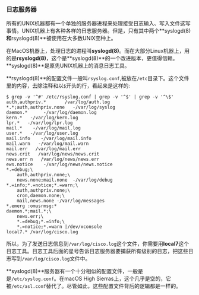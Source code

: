 ### 日志服务器

所有的UNIX机器都有一个单独的服务器进程来处理接受日志输入、写入文件这写事情。UNIX机器上有各种各样的日志服务器。但是，只有其中两个**syslogd(8)**和**rsyslogd(8)**被使用在大多数UNIX变种上。

在MacOS机器上，处理日志的进程叫**syslogd(8)**。而在大部分Linux机器上，用的是**rsyslogd(8)**，这个是**syslogd(8)**的一个改进版本，更值得信赖。**syslogd(8)**是原先UNIX机器上的消息日志工具。

**rsyslogd(8)**的配置文件一般叫`rsyslog.conf`,被放在`/etc`目录下。这个文件里的内容，去除注释和以`$`开头的行，看起来是这样的:

```shell
$ grep -v '^#' /etc/rsyslog.conf | grep -v '^$' | grep -v '^\$'
auth,authpriv.*       /var/log/auth.log
*.*;auth,authpriv.none   -/var/log/syslog
daemon.*      -/var/log/daemon.log
kern.*   -/var/log/kern.log
lpr.*   -/var/log/lpr.log
mail.*    -/var/log/mail.log
user.*   -/var/log/user.log
mail.info    -/var/log/mail.info
mail.warn   -/var/log/mail.warn
mail.err   /var/log/mail.err
news.crit   /var/log/news/news.crit
news.err n   /var/log/news/news.err
ews.notice    -/var/log/news/news.notice
*.=debug;\
	auth,authpriv.none;\
	news.none;mail.none  -/var/log/debug
*.=info;*.=notice;*.=warn;\
	auth,authpriv.none;\ 
	cron,daemon.none;\ 
	mail,news.none -/var/log/messages 
*.emerg :omusrmsg:*
daemon.*;mail.*;\ 
	news.err;\
	*.=debug;*.=info;\
	*.=notice;*.=warn |/dev/xconsole 
local7.* /var/log/cisco.log
```

所以，为了发送日志信息到`/var/log/cisco.log`这个文件，你需要用**local7**这个日志工具。日志工具后面的星号告诉日志服务器要捕获所有级别的日志，把这些日志写到`/var/log/cisco.log`文件中。

**syslogd(8)**服务器有一个十分相似的配置文件，一般是是`/etc/syslog.conf`。在macOS High Sierras上，这个几乎是空的，它被`/etc/asl.conf`替代了。尽管如此，这些配置文件背后的逻辑都是一样的。